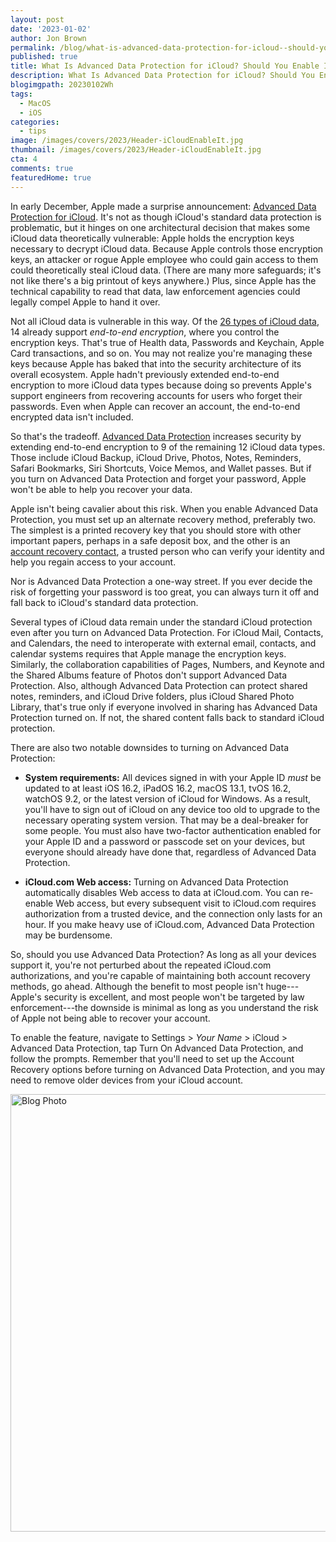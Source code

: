 ```yaml
---
layout: post
date: '2023-01-02'
author: Jon Brown
permalink: /blog/what-is-advanced-data-protection-for-icloud--should-you-enable-it/
published: true
title: What Is Advanced Data Protection for iCloud? Should You Enable It?
description: What Is Advanced Data Protection for iCloud? Should You Enable It?
blogimgpath: 20230102Wh
tags:
  - MacOS
  - iOS
categories:
  - tips
image: /images/covers/2023/Header-iCloudEnableIt.jpg
thumbnail: /images/covers/2023/Header-iCloudEnableIt.jpg
cta: 4
comments: true
featuredHome: true
---
```

In early December, Apple made a surprise announcement: [Advanced Data
Protection for
iCloud](https://www.apple.com/newsroom/2022/12/apple-advances-user-security-with-powerful-new-data-protections/).
It's not as though iCloud's standard data protection is problematic, but
it hinges on one architectural decision that makes some iCloud data
theoretically vulnerable: Apple holds the encryption keys necessary to
decrypt iCloud data. Because Apple controls those encryption keys, an
attacker or rogue Apple employee who could gain access to them could
theoretically steal iCloud data. (There are many more safeguards; it's
not like there's a big printout of keys anywhere.) Plus, since Apple has
the technical capability to read that data, law enforcement agencies
could legally compel Apple to hand it over.

Not all iCloud data is vulnerable in this way. Of the [26 types of
iCloud data](https://support.apple.com/en-us/HT202303), 14 already
support *end-to-end encryption*, where you control the encryption keys.
That's true of Health data, Passwords and Keychain, Apple Card
transactions, and so on. You may not realize you're managing these keys
because Apple has baked that into the security architecture of its
overall ecosystem. Apple hadn't previously extended end-to-end
encryption to more iCloud data types because doing so prevents Apple's
support engineers from recovering accounts for users who forget their
passwords. Even when Apple can recover an account, the end-to-end
encrypted data isn't included.

So that's the tradeoff. [Advanced Data
Protection](https://support.apple.com/guide/security/advanced-data-protection-for-icloud-sec973254c5f/web)
increases security by extending end-to-end encryption to 9 of the
remaining 12 iCloud data types. Those include iCloud Backup, iCloud
Drive, Photos, Notes, Reminders, Safari Bookmarks, Siri Shortcuts, Voice
Memos, and Wallet passes. But if you turn on Advanced Data Protection
and forget your password, Apple won't be able to help you recover your
data.

Apple isn't being cavalier about this risk. When you enable Advanced
Data Protection, you must set up an alternate recovery method,
preferably two. The simplest is a printed recovery key that you should
store with other important papers, perhaps in a safe deposit box, and
the other is an [account recovery
contact](https://support.apple.com/en-us/HT212513), a trusted person who
can verify your identity and help you regain access to your account.

Nor is Advanced Data Protection a one-way street. If you ever decide the
risk of forgetting your password is too great, you can always turn it
off and fall back to iCloud's standard data protection.

Several types of iCloud data remain under the standard iCloud protection
even after you turn on Advanced Data Protection. For iCloud Mail,
Contacts, and Calendars, the need to interoperate with external email,
contacts, and calendar systems requires that Apple manage the encryption
keys. Similarly, the collaboration capabilities of Pages, Numbers, and
Keynote and the Shared Albums feature of Photos don't support Advanced
Data Protection. Also, although Advanced Data Protection can protect
shared notes, reminders, and iCloud Drive folders, plus iCloud Shared
Photo Library, that's true only if everyone involved in sharing has
Advanced Data Protection turned on. If not, the shared content falls
back to standard iCloud protection.

There are also two notable downsides to turning on Advanced Data
Protection:

-   **System requirements:** All devices signed in with your Apple ID
    *must* be updated to at least iOS 16.2, iPadOS 16.2, macOS 13.1,
    tvOS 16.2, watchOS 9.2, or the latest version of iCloud for Windows.
    As a result, you'll have to sign out of iCloud on any device too old
    to upgrade to the necessary operating system version. That may be a
    deal-breaker for some people. You must also have two-factor
    authentication enabled for your Apple ID and a password or passcode
    set on your devices, but everyone should already have done that,
    regardless of Advanced Data Protection.

-   **iCloud.com Web access:** Turning on Advanced Data Protection
    automatically disables Web access to data at iCloud.com. You can
    re-enable Web access, but every subsequent visit to iCloud.com
    requires authorization from a trusted device, and the connection
    only lasts for an hour. If you make heavy use of iCloud.com,
    Advanced Data Protection may be burdensome.

So, should you use Advanced Data Protection? As long as all your devices
support it, you're not perturbed about the repeated iCloud.com
authorizations, and you're capable of maintaining both account recovery
methods, go ahead. Although the benefit to most people isn't
huge---Apple's security is excellent, and most people won't be targeted
by law enforcement---the downside is minimal as long as you understand
the risk of Apple not being able to recover your account.

To enable the feature, navigate to Settings \> *Your Name* \> iCloud \>
Advanced Data Protection, tap Turn On Advanced Data Protection, and
follow the prompts. Remember that you'll need to set up the Account
Recovery options before turning on Advanced Data Protection, and you may
need to remove older devices from your iCloud account.

<img alt="Blog Photo" src="{{ site.site_cdn }}/images/blog/2023/20230102Wh/image2.jpeg" class="img-fluid rounded m-2" width="700" />